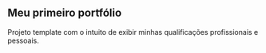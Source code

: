 ## Meu primeiro portfólio

Projeto template com o intuito de exibir minhas qualificações profissionais e pessoais.
